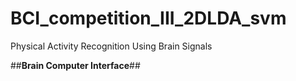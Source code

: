 # BCI_competition_III_2DLDA_svm
Physical Activity Recognition Using Brain Signals

##**Brain Computer Interface**##
